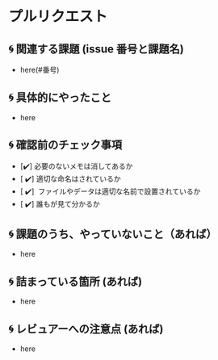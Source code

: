 # **プルリクエスト**

## **🌀 関連する課題 (issue 番号と課題名)**

- here(#番号)

## **🌀 具体的にやったこと**

- here

## **🌀 確認前のチェック事項**

- [✔️] 必要のないメモは消してあるか
- [ ✔️] 適切な命名はされているか
- [ ✔️]  ファイルやデータは適切な名前で設置されているか
- [ ✔️] 誰もが見て分かるか

## **🌀 課題のうち、やっていないこと（あれば）**

- here

## **🌀 詰まっている箇所 (あれば)**

- here

## **🌀 レビュアーへの注意点 (あれば)**

- here
